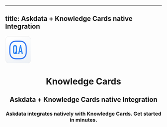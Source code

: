 
  ---
  title: Askdata + Knowledge Cards native Integration
  ---

<img class="dataset_icon mx-auto d-block mb-4" width="82" height="88" src="/media/integrations/icons/knowledge-cards.png" alt="">
<h1 class="dataset_title" style="text-align: center;">Knowledge Cards</h1>
<h2 class="dataset_subtitle" style="text-align: center;">Askdata + Knowledge Cards native Integration</h2> 
<h3 class="dataset_description" style="text-align: center;">Askdata integrates natively with  Knowledge Cards. Get started in minutes.</h3> 

  